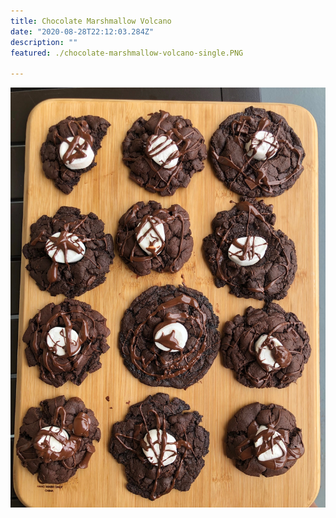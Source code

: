```yaml
---
title: Chocolate Marshmallow Volcano  
date: "2020-08-28T22:12:03.284Z"
description: ""
featured: ./chocolate-marshmallow-volcano-single.PNG

---
```


![Look at all of those M&M cookies](./chocolate-marshmallow-volcano-plate.JPG)